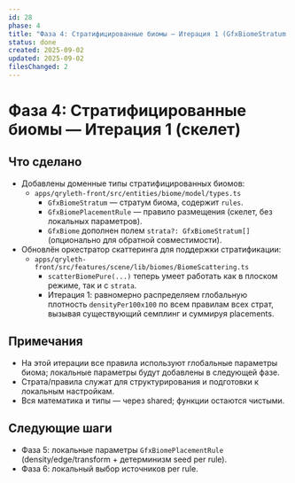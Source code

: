 ```yaml
---
id: 28
phase: 4
title: "Фаза 4: Стратифицированные биомы — Итерация 1 (GfxBiomeStratum & GfxBiomePlacementRule)"
status: done
created: 2025-09-02
updated: 2025-09-02
filesChanged: 2
---
```


# Фаза 4: Стратифицированные биомы — Итерация 1 (скелет)

## Что сделано
- Добавлены доменные типы стратифицированных биомов:
  - `apps/qryleth-front/src/entities/biome/model/types.ts`
    - `GfxBiomeStratum` — стратум биома, содержит `rules`.
    - `GfxBiomePlacementRule` — правило размещения (скелет, без локальных параметров).
    - `GfxBiome` дополнен полем `strata?: GfxBiomeStratum[]` (опционально для обратной совместимости).
- Обновлён оркестратор скаттеринга для поддержки стратификации:
  - `apps/qryleth-front/src/features/scene/lib/biomes/BiomeScattering.ts`
    - `scatterBiomePure(...)` теперь умеет работать как в плоском режиме, так и с `strata`.
    - Итерация 1: равномерно распределяем глобальную плотность `densityPer100x100` по всем правилам всех страт, вызывая существующий семплинг и суммируя placements.

## Примечания
- На этой итерации все правила используют глобальные параметры биома; локальные параметры будут добавлены в следующей фазе.
- Страта/правила служат для структурирования и подготовки к локальным настройкам.
- Вся математика и типы — через shared; функции остаются чистыми.

## Следующие шаги
- Фаза 5: локальные параметры `GfxBiomePlacementRule` (density/edge/transform + детерминизм seed per rule).
- Фаза 6: локальный выбор источников per rule.

